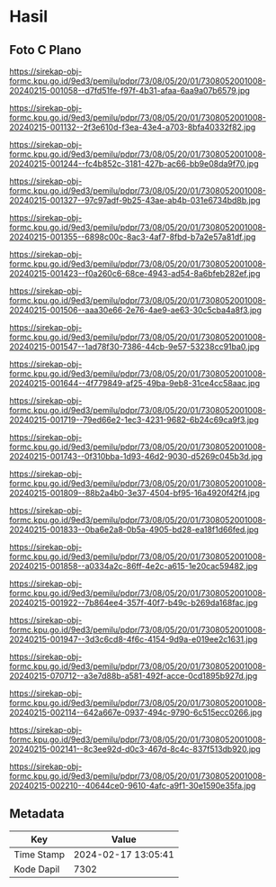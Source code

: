 # Hasil

## Foto C Plano

https://sirekap-obj-formc.kpu.go.id/9ed3/pemilu/pdpr/73/08/05/20/01/7308052001008-20240215-001058--d7fd51fe-f97f-4b31-afaa-6aa9a07b6579.jpg

https://sirekap-obj-formc.kpu.go.id/9ed3/pemilu/pdpr/73/08/05/20/01/7308052001008-20240215-001132--2f3e610d-f3ea-43e4-a703-8bfa40332f82.jpg

https://sirekap-obj-formc.kpu.go.id/9ed3/pemilu/pdpr/73/08/05/20/01/7308052001008-20240215-001244--fc4b852c-3181-427b-ac66-bb9e08da9f70.jpg

https://sirekap-obj-formc.kpu.go.id/9ed3/pemilu/pdpr/73/08/05/20/01/7308052001008-20240215-001327--97c97adf-9b25-43ae-ab4b-031e6734bd8b.jpg

https://sirekap-obj-formc.kpu.go.id/9ed3/pemilu/pdpr/73/08/05/20/01/7308052001008-20240215-001355--6898c00c-8ac3-4af7-8fbd-b7a2e57a81df.jpg

https://sirekap-obj-formc.kpu.go.id/9ed3/pemilu/pdpr/73/08/05/20/01/7308052001008-20240215-001423--f0a260c6-68ce-4943-ad54-8a6bfeb282ef.jpg

https://sirekap-obj-formc.kpu.go.id/9ed3/pemilu/pdpr/73/08/05/20/01/7308052001008-20240215-001506--aaa30e66-2e76-4ae9-ae63-30c5cba4a8f3.jpg

https://sirekap-obj-formc.kpu.go.id/9ed3/pemilu/pdpr/73/08/05/20/01/7308052001008-20240215-001547--1ad78f30-7386-44cb-9e57-53238cc91ba0.jpg

https://sirekap-obj-formc.kpu.go.id/9ed3/pemilu/pdpr/73/08/05/20/01/7308052001008-20240215-001644--4f779849-af25-49ba-9eb8-31ce4cc58aac.jpg

https://sirekap-obj-formc.kpu.go.id/9ed3/pemilu/pdpr/73/08/05/20/01/7308052001008-20240215-001719--79ed66e2-1ec3-4231-9682-6b24c69ca9f3.jpg

https://sirekap-obj-formc.kpu.go.id/9ed3/pemilu/pdpr/73/08/05/20/01/7308052001008-20240215-001743--0f310bba-1d93-46d2-9030-d5269c045b3d.jpg

https://sirekap-obj-formc.kpu.go.id/9ed3/pemilu/pdpr/73/08/05/20/01/7308052001008-20240215-001809--88b2a4b0-3e37-4504-bf95-16a4920f42f4.jpg

https://sirekap-obj-formc.kpu.go.id/9ed3/pemilu/pdpr/73/08/05/20/01/7308052001008-20240215-001833--0ba6e2a8-0b5a-4905-bd28-ea18f1d66fed.jpg

https://sirekap-obj-formc.kpu.go.id/9ed3/pemilu/pdpr/73/08/05/20/01/7308052001008-20240215-001858--a0334a2c-86ff-4e2c-a615-1e20cac59482.jpg

https://sirekap-obj-formc.kpu.go.id/9ed3/pemilu/pdpr/73/08/05/20/01/7308052001008-20240215-001922--7b864ee4-357f-40f7-b49c-b269da168fac.jpg

https://sirekap-obj-formc.kpu.go.id/9ed3/pemilu/pdpr/73/08/05/20/01/7308052001008-20240215-001947--3d3c6cd8-4f6c-4154-9d9a-e019ee2c1631.jpg

https://sirekap-obj-formc.kpu.go.id/9ed3/pemilu/pdpr/73/08/05/20/01/7308052001008-20240215-070712--a3e7d88b-a581-492f-acce-0cd1895b927d.jpg

https://sirekap-obj-formc.kpu.go.id/9ed3/pemilu/pdpr/73/08/05/20/01/7308052001008-20240215-002114--642a667e-0937-494c-9790-6c515ecc0266.jpg

https://sirekap-obj-formc.kpu.go.id/9ed3/pemilu/pdpr/73/08/05/20/01/7308052001008-20240215-002141--8c3ee92d-d0c3-467d-8c4c-837f513db920.jpg

https://sirekap-obj-formc.kpu.go.id/9ed3/pemilu/pdpr/73/08/05/20/01/7308052001008-20240215-002210--40644ce0-9610-4afc-a9f1-30e1590e35fa.jpg


## Metadata

| Key        | Value               |
| ---------- | ------------------- |
| Time Stamp | 2024-02-17 13:05:41 |
| Kode Dapil | 7302                |



